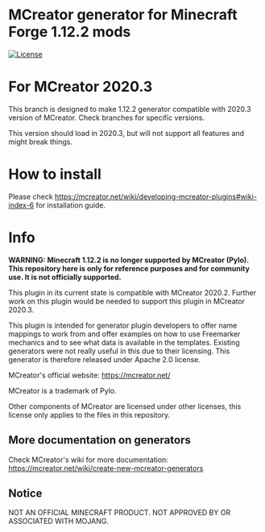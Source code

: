# MCreator generator for Minecraft Forge 1.12.2 mods
[![License](https://img.shields.io/badge/License-Apache%202.0-blue.svg)](https://github.com/Pylo/MCreatorGenerator-Forge-1.12.2/blob/master/LICENSE)

# For MCreator 2020.3

This branch is designed to make 1.12.2 generator compatible with 2020.3 version of MCreator. Check branches for specific versions.

This version should load in 2020.3, but will not support all features and might break things.

# How to install

Please check https://mcreator.net/wiki/developing-mcreator-plugins#wiki-index-6 for installation guide.

# Info

**WARNING: Minecraft 1.12.2 is no longer supported by MCreator (Pylo). This repository here is only for reference purposes
and for community use. It is not officially supported.**

This plugin in its current state is compatible with MCreator 2020.2. Further work on this plugin 
would be needed to support this plugin in MCreator 2020.3.

This plugin is intended for generator plugin developers to offer name mappings to work from and offer
examples on how to use Freemarker mechanics and to see what data is available in the templates. Existing
generators were not really useful in this due to their licensing. This generator is therefore released under
Apache 2.0 license.

MCreator's official website: https://mcreator.net/

MCreator is a trademark of Pylo. 

Other components of MCreator are licensed under other licenses, this license only applies to the files in this repository.

## More documentation on generators

Check MCreator's wiki for more documentation: https://mcreator.net/wiki/create-new-mcreator-generators

## Notice

NOT AN OFFICIAL MINECRAFT PRODUCT. NOT APPROVED BY OR ASSOCIATED WITH MOJANG.
